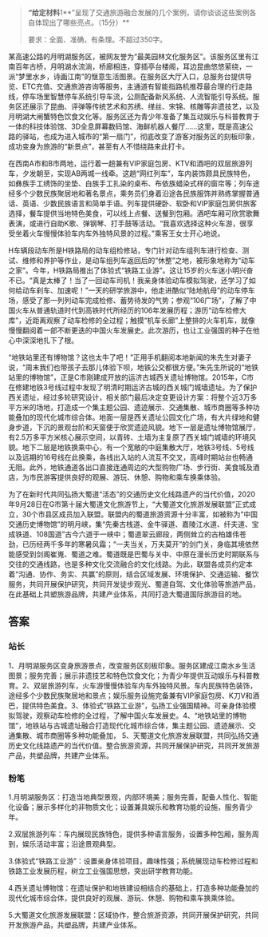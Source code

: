 

> **“给定材料**1**”呈现了交通旅游融合发展的几个案例，请你谈谈这些案例各自体现出了哪些亮点。（15分）**
> 
> 要求：全面、准确，有条理。不超过350字。


某高速公路的月明湖服务区，被网友誉为“最美园林文化服务区”。该服务区里有江南百年古桥，月明湖水流淌，桥廊相连，穿插亭台楼阁，耳边昆曲悠悠萦绕，一派“梦里水乡，诗画江南”的惬意生活图景。在服务区大厅入口，总服务台提供导览、ETC充值、交通旅游咨询等服务，主通道有智能指路机推荐最合理的行走路线，停车场里智慧停车系统引导车流，公厕配备新风系统、人流智能引导系统。服务区还展示了昆曲、评弹等传统艺术和苏绣、缂丝、宋锦、核雕等非遗技艺，以及月明湖大闸蟹特色饮食文化等。服务区还为青少年准备了集互动娱乐与科普教育于一体的科技体验馆、3D全息屏幕数码馆、海鲜机器人餐厅……这里，既是高速公路的驿站，也成为进入城市的“第一扇门”，彻底改变了游客对服务区的刻板印象，成功变身为旅游的“新景点”，甚至有人不惜绕路来此打卡。

在西南A市和B市两地，运行着一趟兼有VIP家庭包房、KTV和酒吧的双层旅游列车，夕发朝至，实现AB两城一线牵。这趟“网红列车”，车内装饰颇具民族特色，如彝族手工绣饰的坐垫、白族手工扎染的桌布、布依族蜡染式样的窗帘等；列车途经多个少数民族聚居地和著名景点，乘务员们身着沿途各民族服饰并熟练掌握普通话、英语、少数民族语言和简单手语。列车提供硬卧、软卧和VIP家庭包房供旅客选择，餐车提供当地特色美食，可以线上点餐、送餐到包厢。酒吧车厢可欣赏歌舞表演，或进行自助K歌、弹钢琴、打手鼓等活动。“我喜欢选择这种火车游，很享受坐着火车慢慢体验车内车外独特风景的过程。”乘客王女士开心地说。

H车辆段动车所是H铁路局的动车组检修站，专门针对动车组列车进行检查、测试、维修和养护等作业，是动车组列车返回后的“休整”之地，被形象地称为“动车之家”。今年，H铁路局推出了体验式“铁路工业游”。这让15岁的火车迷小明兴奋不已。“真是太棒了！当了一回动车司机！我亲身体验动车模拟驾驶，还学习了如何给动车刹车、加速呢！”一天的研学旅游中，他走进酷似“陆地航母”的动车停车场，感受了那一列列动车完成检修、蓄势待发的气势；参观“106广场”，了解了中国火车从普通轨道时代到高铁时代所经历的106年发展历程；游历“动车检修大库”，近距离观察了动车检修的全过程；触摸“机车长廊”上整排的火车机车，就像慢慢翻阅着一部不断更迭的中国火车发展史。此次游历，也让工业强国的种子在他心中深深地扎下了根。

“地铁站里还有博物馆？这也太牛了吧！”正用手机翻阅本地新闻的朱先生对妻子说，“周末我们也带孩子去那儿体验下呗，地铁公交都很方便。”朱先生所说的“地铁站里的博物馆”，正是C市刚建成开放的运济古城西关遗址博物馆。2015年，C市在修建地铁3号线过程中发现了明清时期运济古城的西关城门城墙遗址。为了保护西关遗址，经过多轮研究设计，相关部门最后决定变更设计方案：将整个近3万多平方米的场地，打造成一个集主题公园、遗迹展示、交通集散、城市商圈等多种功能叠加的现代化城市综合体。地面一层是西关遗址公园文化广场，有大片绿地和健身步道，下沉的景观台阶和天窗便于欣赏遗迹风貌。地下一层是遗址博物馆展厅，有2.5万多平方米核心展示空间，以青砖、土墙为主复原了西关城门城墙的环境风貌。地下二层是地铁换乘中心，有一个宽敞的中庭集散大厅，地铁3号线、5号线以及远期的16号线在此换乘，各线出入站的人流互不交叉，高峰时期站台也畅通无阻。此外，地铁通道各出口直接连通周边的大型购物广场、步行街、美食城及酒店，为市民游客提供良好的观展、游玩、休憩、购物和乘车换乘体验。

为了在新时代共同弘扬大蜀道“活态”的交通历史文化线路遗产的当代价值，2020年9月28日在G市第十届大蜀道文化旅游节上，“大蜀道文化旅游发展联盟”正式成立，30个市县区成员加入联盟。联盟内的蜀道旅游资源十分丰富，如被称为“中国交通历史博物馆”的明月峡，集“先秦古栈道、金牛驿道、嘉陵江水道、纤夫道、宝成铁道、108国道”古今六道于一峡中；蜀道翠云廊段，两侧耸立的古柏雄伟苍劲，已历经两千多年的寒暑风霜；“一夫当关，万夫莫开”的剑门关，身临其境依然能感受到剑阁崔嵬、蜀道之难。蜀道既是巴蜀与关中、中原在漫长历史时期联系与交往的交通线路，也是多种文化交流融合的文化线路。为此，联盟各成员约定本着“沟通、协作、务实、共赢”的原则，结合区域发展、环境保护、交通运输、餐饮服务，共同开展保护研究，共同开发徒步观光、蜀道自驾、文化体验等旅游产品，在此基础上共塑旅游品牌，共建产业体系，共同打造大蜀道国际旅游目的地。


## 答案 

### 站长 

1、月明湖服务区变身旅游景点，改变服务区刻板印象。服务区建成江南水乡生活图景；服务完善；展示非遗技艺和特色饮食文化；为青少年提供互动娱乐与科普教育。2、双层旅游列车，火车游慢慢体验车内车外独特风景。车内民族特色装饰，途经多个少数民族聚居地和景点；娱乐服务设施完备兼有VIP家庭包房、K刀V和酒巴，提供特色美食。3、体验式“铁路工业游”，弘扬工业强国精神。可亲身体验模拟驾驶，观察动车检修的全过程，了解中国火车发展史。4、“地铁站里的博物馆”，地铁站与古城遗址融合打造现代化城市综合体，集主题公园、遗迹展示、交通集散、城市商圈等多种功能叠加， 5、天蜀道文化旅游发展联盟，共同弘扬交通历史文化线路遗产的当代价值。整合旅游资源，共同开展保护研究，共同开发旅游产品，共塑品牌，共建产业体系。

### 粉笔

1.月明湖服务区：打造当地典型景观，内部环境美；服务完善，配备人性化、智能化设备；展示多样化的非物质文化；设置兼具娱乐和教育功能的设施，服务青少年。

2.双层旅游列车：车内展现民族特色，提供多种语言服务，设置多种包厢，服务周到，娱乐活动丰富；沿途景观典型。

3.体验式“铁路工业游”：设置亲身体验项目，趣味性强；系统展现动车检修过程和铁路工业发展历程，树立工业强国思想，突出研学教育功能。

4.西关遗址博物馆：在遗址保护和地铁建设相结合的基础上，打造多种功能叠加的现代化城市综合体，提供良好的观展、游玩、休憩、购物和乘车换乘体验。

5.大蜀道文化旅游发展联盟：区域协作，整合旅游资源，共同开展保护研究，共同开发旅游产品，共塑品牌，共建产业体系。